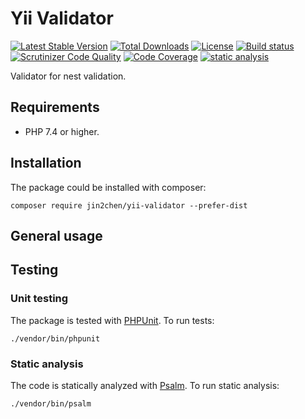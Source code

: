 # Yii Validator

[![Latest Stable Version](https://poser.pugx.org/jin2chen/yii-validator/v/stable.png)](https://packagist.org/packages/jin2chen/yii-validator)
[![Total Downloads](https://poser.pugx.org/jin2chen/yii-validator/downloads.png)](https://packagist.org/packages/jin2chen/yii-validator)
[![License](http://poser.pugx.org/jin2chen/yii-validator/license)](https://packagist.org/packages/jin2chen/yii-validator)
[![Build status](https://github.com/jin2chen/yii-validator/workflows/build/badge.svg)](https://github.com/jin2chen/yii-validator/actions?query=workflow%3Abuild)
[![Scrutinizer Code Quality](https://scrutinizer-ci.com/g/jin2chen/yii-validator/badges/quality-score.png?b=master)](https://scrutinizer-ci.com/g/jin2chen/yii-validator/?branch=master)
[![Code Coverage](https://scrutinizer-ci.com/g/jin2chen/yii-validator/badges/coverage.png?b=master)](https://scrutinizer-ci.com/g/jin2chen/yii-validator/?branch=master)
[![static analysis](https://github.com/jin2chen/yii-validator/workflows/static%20analysis/badge.svg)](https://github.com/jin2chen/yii-validator/actions?query=workflow%3A%22static+analysis%22)

Validator for nest validation.

## Requirements

- PHP 7.4 or higher.

## Installation

The package could be installed with composer:

```shell
composer require jin2chen/yii-validator --prefer-dist
```

## General usage

## Testing

### Unit testing

The package is tested with [PHPUnit](https://phpunit.de/). To run tests:

```shell
./vendor/bin/phpunit
```

### Static analysis

The code is statically analyzed with [Psalm](https://psalm.dev/). To run static analysis:

```shell
./vendor/bin/psalm
```
